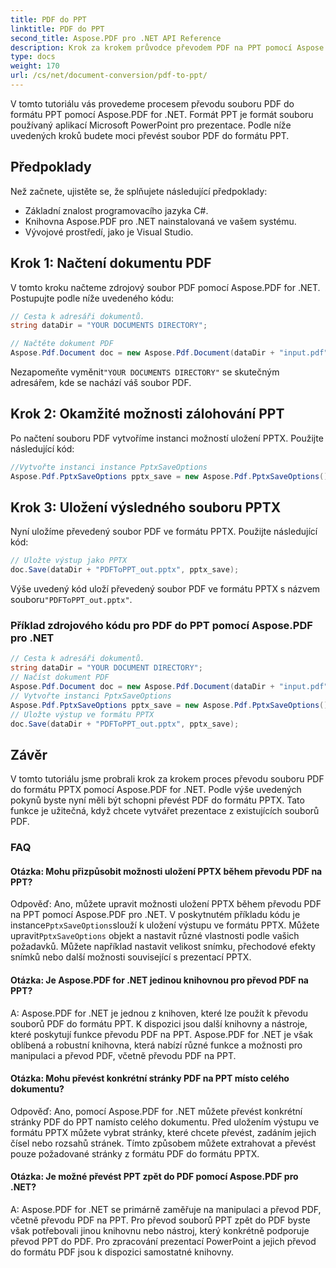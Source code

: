 ```yaml
---
title: PDF do PPT
linktitle: PDF do PPT
second_title: Aspose.PDF pro .NET API Reference
description: Krok za krokem průvodce převodem PDF na PPT pomocí Aspose.PDF pro .NET.
type: docs
weight: 170
url: /cs/net/document-conversion/pdf-to-ppt/
---
```

V tomto tutoriálu vás provedeme procesem převodu souboru PDF do formátu PPT pomocí Aspose.PDF for .NET. Formát PPT je formát souboru používaný aplikací Microsoft PowerPoint pro prezentace. Podle níže uvedených kroků budete moci převést soubor PDF do formátu PPT.

## Předpoklady
Než začnete, ujistěte se, že splňujete následující předpoklady:

- Základní znalost programovacího jazyka C#.
- Knihovna Aspose.PDF pro .NET nainstalovaná ve vašem systému.
- Vývojové prostředí, jako je Visual Studio.

## Krok 1: Načtení dokumentu PDF
V tomto kroku načteme zdrojový soubor PDF pomocí Aspose.PDF for .NET. Postupujte podle níže uvedeného kódu:

```csharp
// Cesta k adresáři dokumentů.
string dataDir = "YOUR DOCUMENTS DIRECTORY";

// Načtěte dokument PDF
Aspose.Pdf.Document doc = new Aspose.Pdf.Document(dataDir + "input.pdf");
```

 Nezapomeňte vyměnit`"YOUR DOCUMENTS DIRECTORY"` se skutečným adresářem, kde se nachází váš soubor PDF.

## Krok 2: Okamžité možnosti zálohování PPT
Po načtení souboru PDF vytvoříme instanci možností uložení PPTX. Použijte následující kód:

```csharp
//Vytvořte instanci instance PptxSaveOptions
Aspose.Pdf.PptxSaveOptions pptx_save = new Aspose.Pdf.PptxSaveOptions();
```

## Krok 3: Uložení výsledného souboru PPTX
Nyní uložíme převedený soubor PDF ve formátu PPTX. Použijte následující kód:

```csharp
// Uložte výstup jako PPTX
doc.Save(dataDir + "PDFToPPT_out.pptx", pptx_save);
```

 Výše uvedený kód uloží převedený soubor PDF ve formátu PPTX s názvem souboru`"PDFToPPT_out.pptx"`.

### Příklad zdrojového kódu pro PDF do PPT pomocí Aspose.PDF pro .NET

```csharp
// Cesta k adresáři dokumentů.
string dataDir = "YOUR DOCUMENT DIRECTORY";
// Načíst dokument PDF
Aspose.Pdf.Document doc = new Aspose.Pdf.Document(dataDir + "input.pdf");
// Vytvořte instanci PptxSaveOptions
Aspose.Pdf.PptxSaveOptions pptx_save = new Aspose.Pdf.PptxSaveOptions();
// Uložte výstup ve formátu PPTX
doc.Save(dataDir + "PDFToPPT_out.pptx", pptx_save);
```

## Závěr
V tomto tutoriálu jsme probrali krok za krokem proces převodu souboru PDF do formátu PPTX pomocí Aspose.PDF for .NET. Podle výše uvedených pokynů byste nyní měli být schopni převést PDF do formátu PPTX. Tato funkce je užitečná, když chcete vytvářet prezentace z existujících souborů PDF.

### FAQ

#### Otázka: Mohu přizpůsobit možnosti uložení PPTX během převodu PDF na PPT?

 Odpověď: Ano, můžete upravit možnosti uložení PPTX během převodu PDF na PPT pomocí Aspose.PDF pro .NET. V poskytnutém příkladu kódu je instance`PptxSaveOptions`slouží k uložení výstupu ve formátu PPTX. Můžete upravit`PptxSaveOptions` objekt a nastavit různé vlastnosti podle vašich požadavků. Můžete například nastavit velikost snímku, přechodové efekty snímků nebo další možnosti související s prezentací PPTX.

#### Otázka: Je Aspose.PDF for .NET jedinou knihovnou pro převod PDF na PPT?

A: Aspose.PDF for .NET je jednou z knihoven, které lze použít k převodu souborů PDF do formátu PPT. K dispozici jsou další knihovny a nástroje, které poskytují funkce převodu PDF na PPT. Aspose.PDF for .NET je však oblíbená a robustní knihovna, která nabízí různé funkce a možnosti pro manipulaci a převod PDF, včetně převodu PDF na PPT.

#### Otázka: Mohu převést konkrétní stránky PDF na PPT místo celého dokumentu?

Odpověď: Ano, pomocí Aspose.PDF for .NET můžete převést konkrétní stránky PDF do PPT namísto celého dokumentu. Před uložením výstupu ve formátu PPTX můžete vybrat stránky, které chcete převést, zadáním jejich čísel nebo rozsahů stránek. Tímto způsobem můžete extrahovat a převést pouze požadované stránky z formátu PDF do formátu PPTX.

#### Otázka: Je možné převést PPT zpět do PDF pomocí Aspose.PDF pro .NET?

A: Aspose.PDF for .NET se primárně zaměřuje na manipulaci a převod PDF, včetně převodu PDF na PPT. Pro převod souborů PPT zpět do PDF byste však potřebovali jinou knihovnu nebo nástroj, který konkrétně podporuje převod PPT do PDF. Pro zpracování prezentací PowerPoint a jejich převod do formátu PDF jsou k dispozici samostatné knihovny.